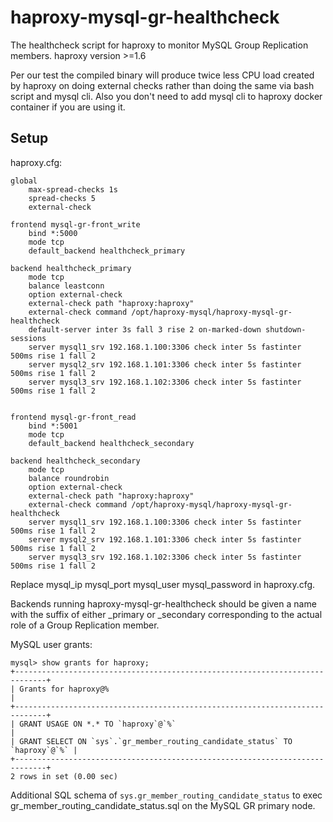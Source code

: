 # haproxy-mysql-gr-healthcheck

The healthcheck script for haproxy to monitor MySQL Group Replication members.
haproxy version >=1.6

Per our test the compiled binary will produce twice less CPU load created by haproxy on doing external checks
rather than doing the same via bash script and mysql cli.
Also you don't need to add mysql cli to haproxy docker container if you are using it.

## Setup

haproxy.cfg:
```
global
    max-spread-checks 1s
    spread-checks 5
    external-check

frontend mysql-gr-front_write
    bind *:5000
    mode tcp
    default_backend healthcheck_primary

backend healthcheck_primary
    mode tcp
    balance leastconn
    option external-check
    external-check path "haproxy:haproxy"
    external-check command /opt/haproxy-mysql/haproxy-mysql-gr-healthcheck
    default-server inter 3s fall 3 rise 2 on-marked-down shutdown-sessions
    server mysql1_srv 192.168.1.100:3306 check inter 5s fastinter 500ms rise 1 fall 2
    server mysql2_srv 192.168.1.101:3306 check inter 5s fastinter 500ms rise 1 fall 2
    server mysql3_srv 192.168.1.102:3306 check inter 5s fastinter 500ms rise 1 fall 2


frontend mysql-gr-front_read
    bind *:5001
    mode tcp
    default_backend healthcheck_secondary

backend healthcheck_secondary
    mode tcp
    balance roundrobin
    option external-check
    external-check path "haproxy:haproxy"
    external-check command /opt/haproxy-mysql/haproxy-mysql-gr-healthcheck
    server mysql1_srv 192.168.1.100:3306 check inter 5s fastinter 500ms rise 1 fall 2
    server mysql2_srv 192.168.1.101:3306 check inter 5s fastinter 500ms rise 1 fall 2
    server mysql3_srv 192.168.1.102:3306 check inter 5s fastinter 500ms rise 1 fall 2
```

Replace mysql_ip mysql_port mysql_user mysql_password in haproxy.cfg.

Backends running haproxy-mysql-gr-healthcheck should be given a name with the suffix of either
_primary or _secondary corresponding to the actual role of a Group Replication member.

MySQL user grants:
```
mysql> show grants for haproxy;
+-----------------------------------------------------------------------------+
| Grants for haproxy@%                                                        |
+-----------------------------------------------------------------------------+
| GRANT USAGE ON *.* TO `haproxy`@`%`                                         |
| GRANT SELECT ON `sys`.`gr_member_routing_candidate_status` TO `haproxy`@`%` |
+-----------------------------------------------------------------------------+
2 rows in set (0.00 sec)
```

Additional SQL schema of `sys.gr_member_routing_candidate_status` to exec gr_member_routing_candidate_status.sql on the MySQL GR primary node.
